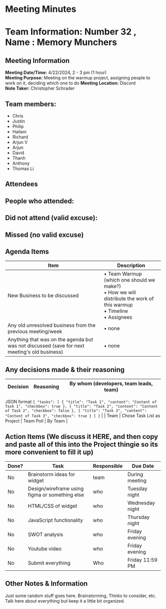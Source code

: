 # Meeting Minutes
# Team Information: Number 32 , Name : Memory Munchers
## Meeting Information
**Meeting Date/Time:** 4/22/2024, 2 - 3 pm (1 hour)  
**Meeting Purpose:** Meeting on the warmup project, assigning people to work on it, deciding which one to do
**Meeting Location:** Discord  
**Note Taker:** Christopher Schrader

## Team members:
- Chris
- Justin
- Philip
- Hailani
- Richard
- Arjun V
- Arjun 
- David
- Thanh
- Anthony
- Thomas Li
  
## Attendees
People who attended:
-
  
Did not attend (valid excuse):
- 
Missed (no valid excuse) 
-
  
## Agenda Items

Item | Description
---- | ----
New Business to be discussed | • Team Warmup (which one should we make?) <br>• How we will distribute the work of this warmup <br>• Timeline <br> • Assignees
Any old unresolved business from the previous meeting/week | • none
Anything that was on the agenda but was not discussed (save for next meeting's old business) | • none

## Any decisions made & their reasoning
Decision | Reasoning | By whom (developers, team leads, team) |
---- | ---- | ---- |
JSON format ```{
  "tasks": [
    {
      "title": "Task 1",
      "content": "Content of Task 1",
      "checkbox": true
    },
    {
      "title": "Task 2",
      "content": "Content of Task 2",
      "checkbox": false
    },
    {
      "title": "Task 3",
      "content": "Content of Task 3",
      "checkbox": true
    }
  ]
}``` | | Team |
Chose Task List as Project | Team Poll | By Team |



## Action Items (We discuss it HERE, and then copy and paste all of this into the Project thingie so its more convenient to fill it up)
| Done? | Task | Responsible | Due Date |
| ---- | ---- | ---- | ---- |
| No | Brainstorm ideas for widget | team | During meeting |
| No | Design/wireframe using figma or something else | who | Tuesday night |
| No | HTML/CSS of widget | who | Wednesday night |
| No | JavaScript functionality | who | Thursday night |
| No | SWOT analysis | who | Friday evening |
| No | Youtube video | who | Friday evening |
| No | Submit everything | Who  | Friday 11:59 PM |





## Other Notes & Information
Just some random stuff goes here. Brainstorming, Thinks to consider, etc. Talk here about everything but keep it a little bit organized. 


